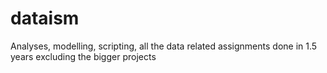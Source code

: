 # dataism
Analyses, modelling, scripting, all the data related assignments done in 1.5 years excluding the bigger projects
